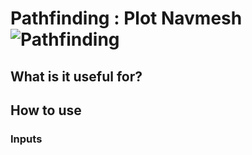 # Pathfinding : Plot Navmesh ![Pathfinding](https://img.shields.io/badge/Pathfinding-37a573)

## What is it useful for?

## How to use
### Inputs